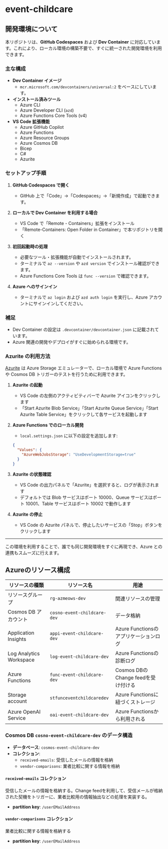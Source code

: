 # event-childcare

## 開発環境について

本リポジトリは、**GitHub Codespaces** および **Dev Container** に対応しています。これにより、ローカル環境の構築不要で、すぐに統一された開発環境を利用できます。

### 主な構成

- **Dev Container イメージ**  
  - `mcr.microsoft.com/devcontainers/universal:2` をベースにしています。
- **インストール済みツール**
  - Azure CLI
  - Azure Developer CLI (`azd`)
  - Azure Functions Core Tools (v4)
- **VS Code 拡張機能**
  - Azure GitHub Copilot
  - Azure Functions
  - Azure Resource Groups
  - Azure Cosmos DB
  - Bicep
  - C#
  - Azurite

### セットアップ手順

1. **GitHub Codespaces で開く**  
   - GitHub 上で「Code」→「Codespaces」→「新規作成」で起動できます。

2. **ローカルで Dev Container を利用する場合**  
   - VS Code で「Remote - Containers」拡張をインストール
   - 「Remote-Containers: Open Folder in Container」で本リポジトリを開く

3. **初回起動時の処理**
   - 必要なツール・拡張機能が自動でインストールされます。
   - ターミナルで `az --version` や `azd version` でインストール確認ができます。
   - Azure Functions Core Tools は `func --version` で確認できます。

4. **Azure へのサインイン**
   - ターミナルで `az login` および `azd auth login` を実行し、Azure アカウントにサインインしてください。

### 補足

- Dev Container の設定は `.devcontainer/devcontainer.json` に記載されています。
- Azure 関連の開発やデプロイがすぐに始められる環境です。

### Azurite の利用方法

[Azurite](https://learn.microsoft.com/ja-jp/azure/storage/common/storage-use-azurite) は Azure Storage エミュレーターで、ローカル環境で Azure Functions や Cosmos DB トリガーのテストを行うために利用できます。

1. **Azurite の起動**
   - VS Code の左側のアクティビティバーで Azurite アイコンをクリックします
   - 「Start Azurite Blob Service」「Start Azurite Queue Service」「Start Azurite Table Service」をクリックして各サービスを起動します

2. **Azure Functions でのローカル開発**
   - `local.settings.json` に以下の設定を追加します:
   ```json
   {
     "Values": {
       "AzureWebJobsStorage": "UseDevelopmentStorage=true"
     }
   }
   ```

3. **Azurite の状態確認**
   - VS Code の出力パネルで「Azurite」を選択すると、ログが表示されます
   - デフォルトでは Blob サービスはポート 10000、Queue サービスはポート 10001、Table サービスはポート 10002 で動作します

4. **Azurite の停止**
   - VS Code の Azurite パネルで、停止したいサービスの「Stop」ボタンをクリックします

---

この環境を利用することで、誰でも同じ開発環境をすぐに再現でき、Azure との連携もスムーズに行えます。

## Azureのリソース構成

| リソースの種類 | リソース名 | 用途 |
|--------------|-----------|------|
| リソースグループ | `rg-azmeows-dev` | 関連リソースの管理 |
| Cosmos DB アカウント | `cosno-event-childcare-dev` | データ格納 |
| Application Insights | `appi-event-childcare-dev` | Azure Functionsのアプリケーションログ |
| Log Analytics Workspace | `log-event-childcare-dev` | Azure Functionsの診断ログ |
| Azure Functions | `func-event-childcare-dev` | Cosmos DBのChange feedを受け付ける |
| Storage account | `stfunceventchildcaredev` | Azure Functionsに紐づくストレージ |
| Azure OpenAI Service | `oai-event-childcare-dev` | Azure Functionsから利用される |

### Cosmos DB `cosno-event-childcare-dev` のデータ構造

- **データベース**: `cosmos-event-childcare-dev`
- **コレクション**:
  - `received-emails`: 受信したメールの情報を格納
  - `vendor-comparisons`: 業者比較に関する情報を格納

#### `received-emails` コレクション

受信したメールの情報を格納する。Change feedを利用して、受信メールが格納された契機をトリガーに、業者比較用の情報抽出などの処理を実装する。

- **partition key**: `/userEMailAddress`

#### `vendor-comparisons` コレクション

業者比較に関する情報を格納する

- **partition key**: `/userEMailAddress`
